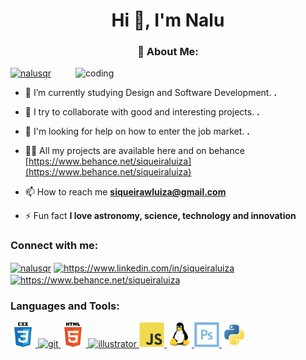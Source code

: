 <h1 align="center">Hi 👋, I'm Nalu</h1>
<h3 align="center">💫 About Me:</h3>
<img align="right" alt="coding" width="400" src="https://media.tenor.com/-UygBh3nnfEAAAAC/coding.gif">


<p align="left"> <a href="https://twitter.com/nalusqr" target="blank"><img src="https://img.shields.io/twitter/follow/nalusqr?logo=twitter&style=for-the-badge" alt="nalusqr" /></a> </p>

- 🔭 I’m currently studying Design and Software Development. **.**

- 👯 I try to collaborate with good and interesting projects. **.**

- 🤝 I'm looking for help on how to enter the job market. **.**

- 👨‍💻 All my projects are available here and on behance [https://www.behance.net/siqueiraluiza](https://www.behance.net/siqueiraluiza)

- 📫 How to reach me **siqueirawluiza@gmail.com**

- ⚡ Fun fact **I love astronomy, science, technology and innovation**

<h3 align="left">Connect with me:</h3>
<p align="left">
<a href="https://twitter.com/nalusqr" target="blank"><img align="center" src="https://raw.githubusercontent.com/rahuldkjain/github-profile-readme-generator/master/src/images/icons/Social/twitter.svg" alt="nalusqr" height="30" width="40" /></a>
<a href="https://linkedin.com/in/https://www.linkedin.com/in/siqueiraluiza" target="blank"><img align="center" src="https://raw.githubusercontent.com/rahuldkjain/github-profile-readme-generator/master/src/images/icons/Social/linked-in-alt.svg" alt="https://www.linkedin.com/in/siqueiraluiza" height="30" width="40" /></a>
<a href="https://www.behance.net/https://www.behance.net/siqueiraluiza" target="blank"><img align="center" src="https://raw.githubusercontent.com/rahuldkjain/github-profile-readme-generator/master/src/images/icons/Social/behance.svg" alt="https://www.behance.net/siqueiraluiza" height="30" width="40" /></a>
</p>

<h3 align="left">Languages and Tools:</h3>
<p align="left"> <a href="https://www.w3schools.com/css/" target="_blank" rel="noreferrer"> <img src="https://raw.githubusercontent.com/devicons/devicon/master/icons/css3/css3-original-wordmark.svg" alt="css3" width="40" height="40"/> </a> <a href="https://git-scm.com/" target="_blank" rel="noreferrer"> <img src="https://www.vectorlogo.zone/logos/git-scm/git-scm-icon.svg" alt="git" width="40" height="40"/> </a> <a href="https://www.w3.org/html/" target="_blank" rel="noreferrer"> <img src="https://raw.githubusercontent.com/devicons/devicon/master/icons/html5/html5-original-wordmark.svg" alt="html5" width="40" height="40"/> </a> <a href="https://www.adobe.com/in/products/illustrator.html" target="_blank" rel="noreferrer"> <img src="https://www.vectorlogo.zone/logos/adobe_illustrator/adobe_illustrator-icon.svg" alt="illustrator" width="40" height="40"/> </a> <a href="https://developer.mozilla.org/en-US/docs/Web/JavaScript" target="_blank" rel="noreferrer"> <img src="https://raw.githubusercontent.com/devicons/devicon/master/icons/javascript/javascript-original.svg" alt="javascript" width="40" height="40"/> </a> <a href="https://www.linux.org/" target="_blank" rel="noreferrer"> <img src="https://raw.githubusercontent.com/devicons/devicon/master/icons/linux/linux-original.svg" alt="linux" width="40" height="40"/> </a> <a href="https://www.photoshop.com/en" target="_blank" rel="noreferrer"> <img src="https://raw.githubusercontent.com/devicons/devicon/master/icons/photoshop/photoshop-line.svg" alt="photoshop" width="40" height="40"/> </a> <a href="https://www.python.org" target="_blank" rel="noreferrer"> <img src="https://raw.githubusercontent.com/devicons/devicon/master/icons/python/python-original.svg" alt="python" width="40" height="40"/> </a> </p>
